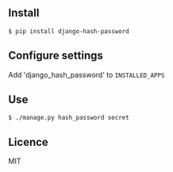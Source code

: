 Install
---

    $ pip install django-hash-password

Configure settings
---

  Add 'django_hash_password' to `INSTALLED_APPS`

Use
---

    $ ./manage.py hash_password secret

Licence
---

MIT